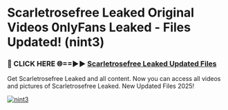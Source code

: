 # Scarletrosefree Leaked Original Videos 0nlyFans Leaked - Files Updated! (nint3)

<h3>🔴 CLICK HERE 🌐==►► <a href="https://tinyurl.com/x26r9saj" rel="nofollow">Scarletrosefree Leaked Updated Files</a></h3>

Get Scarletrosefree Leaked and all content. Now you can access all videos and pictures of Scarletrosefree Leaked. New Updated Files 2025!

[![nint3](https://i.imgur.com/LkgZPqh.gif)](https://tinyurl.com/x26r9saj)
